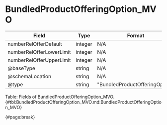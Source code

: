 <!--
    ATTENTION: This file was generated via gradle!
               Do NOT manually edit this file! Any such changes will be overwritten!
-->

# BundledProductOfferingOption_MVO

| Field | Type | Format | Required |
| ------- | ------- | ------- | --- |
| numberRelOfferDefault | integer | N/A | No |
| numberRelOfferLowerLimit | integer | N/A | No |
| numberRelOfferUpperLimit | integer | N/A | No |
| @baseType | string | N/A | No |
| @schemaLocation | string | N/A | No |
| @type | string | "BundledProductOfferingOption" | Yes |

Table: Fields of BundledProductOfferingOption_MVO. {#tbl:BundledProductOfferingOption_MVO.md:BundledProductOfferingOption_MVO}

{#page:break}
